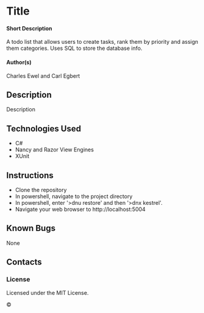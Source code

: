 # Title

#### Short Description

A todo list that allows users to create tasks, rank them by priority and assign them categories. Uses SQL to store the database info.

#### Author(s)

Charles Ewel and Carl Egbert

## Description

Description

## Technologies Used

* C#
* Nancy and Razor View Engines
* XUnit

## Instructions

* Clone the repository
* In powershell, navigate to the project directory
* In powershell, enter '>dnu restore' and then '>dnx kestrel'.
* Navigate your web browser to http://localhost:5004

## Known Bugs

None

## Contacts



### License

Licensed under the MIT License.

&copy;
